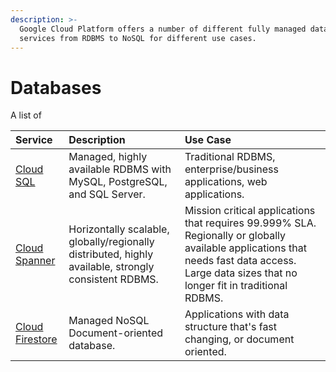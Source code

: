 ```yaml
---
description: >-
  Google Cloud Platform offers a number of different fully managed database
  services from RDBMS to NoSQL for different use cases.
---
```


# Databases

A list of 

| Service | Description | Use Case |
| :--- | :--- | :--- |
| [Cloud SQL](cloud-sql.md) | Managed, highly available RDBMS with MySQL, PostgreSQL, and SQL Server. | Traditional RDBMS, enterprise/business applications, web applications. |
| [Cloud Spanner](cloud-spanner.md) | Horizontally scalable, globally/regionally distributed, highly available, strongly consistent RDBMS. | Mission critical applications that requires 99.999% SLA. Regionally or globally available applications that needs fast data access. Large data sizes that no longer fit in traditional RDBMS. |
| [Cloud Firestore](cloud-firestore-1/) | Managed NoSQL Document-oriented database. | Applications with data structure that's fast changing, or document oriented. |

